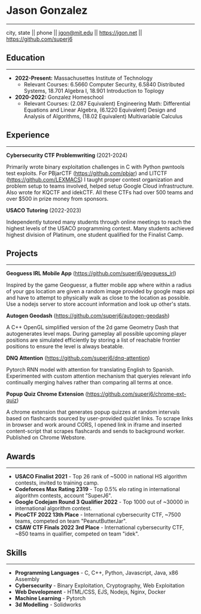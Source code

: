 <div class="render-center">

# Jason Gonzalez
---

city, state || phone || <jgon@mit.edu>  || <https://jgon.net> || <https://github.com/superj6>   

</div>

## Education
---

- **2022-Present:** Massachusettes Institute of Technology
  - Relevant Courses: 6.5660 Computer Security, 6.5840 Distributed Systems, 18.701 Algebra I, 18.901 Introduction to Toplogy
- **2020-2022:** Gonzalez Homeschool
  - Relevant Courses: (2.087 Equivalent) Engineering Math: Differential Equations and Linear Algebra, (6.1220 Equivalent) Design and Analysis of Algorithms, (18.02 Equivalent) Multivariable Calculus 

##  Experience
---

**Cybersecurity CTF Problemwriting** (2021-2024)

Primarily wrote binary exploitation challenges in C with Python pwntools test exploits. For PBjarCTF (<https://github.com/pbjar>) and LITCTF (<https://github.com/LEXMACS>) I taught proper contest organization and problem setup to teams involved, helped setup Google Cloud infrastructure. Also wrote for KQCTF and idekCTF. All these CTFs had over 500 teams and over $500 in prize money from sponsors. 

**USACO Tutoring** (2022-2023)

Independently tutored many students through online meetings to reach the highest levels of the USACO programming contest. Many students achieved highest division of Platinum, one student qualified for the Finalist Camp. 

## Projects
---

**Geoguess IRL Mobile App** (<https://github.com/superj6/geoguess_irl>)

Inspired by the game Geoguessr, a flutter mobile app where within a radius of your gps location are given a random image provided by google maps api and have to attempt to physically walk as close to the location as possible. Use a nodejs server to store account information and look up other's stats.

**Autogen Geodash** (<https://github.com/superj6/autogen-geodash>)

A C++ OpenGL simplified version of the 2d game Geometry Dash that autogenerates level maps. During gameplay all possible upcoming player positions are simulated efficiently by storing a list of reachable frontier positions to ensure the level is always beatable.

**DNQ Attention** (<https://github.com/superj6/dnq-attention>)

Pytorch RNN model with attention for translating English to Spanish. Experimented with custom attention mechanism that queryies relevant info continually merging halves rather than comparing all terms at once.

**Popup Quiz Chrome Extension** (<https://github.com/superj6/chrome-ext-quiz>)

A chrome extension that generates popup quizzes at random intervals based on flashcards sourced by user-provided quizlet links. To scrape links in browser and work around CORS, I opened link in iframe and inserted content-script that scrapes flashcards and sends to background worker. Published on Chrome Webstore.

## Awards
---

- **USACO Finalist 2021** - Top 26 rank of ~5000 in national HS algorithm contests, invited to training camp.
- **Codeforces Max Rating 2319** - Top 0.5% elo rating in international algorithm contests, account "SuperJ6".
- **Google Codejam Round 3 Qualifier 2022** - Top 1000 out of ~30000 in international algorithm contest.
- **PicoCTF 2022 13th Place** - International cybersecurity CTF, ~7500 teams, competed on team "PeanutButterJar". 
- **CSAW CTF Finals 2022 3rd Place** - International cybersecurity CTF, ~850 teams in qualifier, competed on team "idek".

## Skills
---

- **Programming Languages** - C, C++, Python, Javascript, Java, x86 Assembly
- **Cybersecurity** - Binary Exploitation, Cryptography, Web Exploitation
- **Web Development** - HTML/CSS, EJS, Nodejs, Nginx, Docker
- **Machine Learning** - Pytorch
- **3d Modelling** - Solidworks
